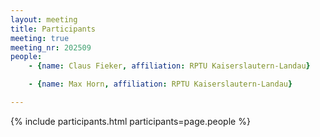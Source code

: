 ```yaml
---
layout: meeting
title: Participants
meeting: true
meeting_nr: 202509
people:
    - {name: Claus Fieker, affiliation: RPTU Kaiserslautern-Landau}

    - {name: Max Horn, affiliation: RPTU Kaiserslautern-Landau}

---
```


{% include participants.html participants=page.people %}
